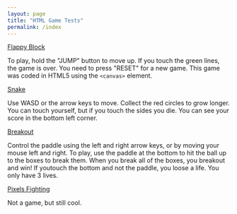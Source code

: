 ```yaml
---
layout: page
title: "HTML Game Tests"
permalink: /index
---
```


[Flappy Block](https://caburum.ga/html-game-tests/flappy-block.html)

To play, hold the "JUMP" button to move up. If you touch the green lines, the game is over. You need to press "RESET" for a new game. This game was coded in HTML5 using the `<canvas>` element.

[Snake](https://caburum.ga/html-game-tests/snake.html)

Use WASD or the arrow keys to move. Collect the red circles to grow longer. You can touch yourself, but if you touch the sides you die. You can see your score in the bottom left corner.

[Breakout](https://caburum.ga/html-game-tests/breakout.html)

Control the paddle using the left and right arrow keys, or by moving your mouse left and right. To play, use the paddle at the bottom to hit the ball up to the boxes to break them. When you break all of the boxes, you breakout and win! If youtouch the bottom and not the paddle, you loose a life. You only have 3 lives.

[Pixels Fighting](https://caburum.ga/html-game-tests/pixels-fighting.html)

Not a game, but still cool.
